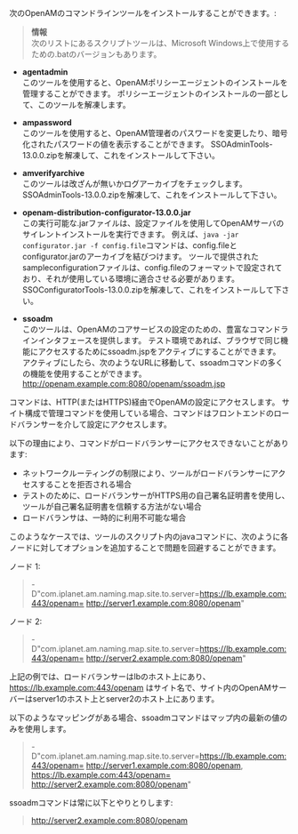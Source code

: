 次のOpenAMのコマンドラインツールをインストールすることができます。:

> **情報**  
> 次のリストにあるスクリプトツールは、Microsoft Windows上で使用するための.batのバージョンもあります。

- **agentadmin**  
 このツールを使用すると、OpenAMポリシーエージェントのインストールを管理することができます。
 ポリシーエージェントのインストールの一部として、このツールを解凍します。

- **ampassword**  
 このツールを使用すると、OpenAM管理者のパスワードを変更したり、暗号化されたパスワードの値を表示することができます。
 SSOAdminTools-13.0.0.zipを解凍して、これをインストールして下さい。
 
- **amverifyarchive**  
 このツールは改ざんが無いかログアーカイブをチェックします。
 SSOAdminTools-13.0.0.zipを解凍して、これをインストールして下さい。

- **openam-distribution-configurator-13.0.0.jar**  
 この実行可能な.jarファイルは、設定ファイルを使用してOpenAMサーバのサイレントインストールを実行できます。
例えば、`java -jar configurator.jar -f config.file`コマンドは、config.fileとconfigurator.jarのアーカイブを結びつけます。
ツールで提供されたsampleconfigurationファイルは、config.fileのフォーマットで設定されており、それが使用している環境に適合させる必要があります。
SSOConfiguratorTools-13.0.0.zipを解凍して、これをインストールして下さい。
 
- **ssoadm**  
 このツールは、OpenAMのコアサービスの設定のための、豊富なコマンドラインインタフェースを提供します。
 テスト環境であれば、ブラウザで同じ機能にアクセスするためにssoadm.jspをアクティブにすることができます。
アクティブにしたら、次のようなURLに移動して、ssoadmコマンドの多くの機能を使用することができます。
 http://openam.example.com:8080/openam/ssoadm.jsp

コマンドは、HTTP(またはHTTPS)経由でOpenAMの設定にアクセスします。
サイト構成で管理コマンドを使用している場合、コマンドはフロントエンドのロードバランサーを介して設定にアクセスします。

以下の理由により、コマンドがロードバランサーにアクセスできないことがあります:

- ネットワークルーティングの制限により、ツールがロードバランサーにアクセスすることを拒否される場合
- テストのために、ロードバランサーがHTTPS用の自己署名証明書を使用し、ツールが自己署名証明書を信頼する方法がない場合
- ロードバランサは、一時的に利用不可能な場合

このようなケースでは、ツールのスクリプト内のjavaコマンドに、次のように各ノードに対してオプションを追加することで問題を回避することができます。

ノード 1:

> -D"com.iplanet.am.naming.map.site.to.server=https://lb.example.com:443/openam=
> http://server1.example.com:8080/openam"

ノード 2:

> -D"com.iplanet.am.naming.map.site.to.server=https://lb.example.com:443/openam=
> http://server2.example.com:8080/openam"

上記の例では、ロードバランサーはlbのホスト上にあり、https://lb.example.com:443/openam はサイト名で、サイト内のOpenAMサーバーはserver1のホスト上とserver2のホスト上にあります。

以下のようなマッピングがある場合、ssoadmコマンドはマップ内の最新の値のみを使用します。

> -D"com.iplanet.am.naming.map.site.to.server=https://lb.example.com:443/openam=
> http://server1.example.com:8080/openam, https://lb.example.com:443/openam=
> http://server2.example.com:8080/openam"

ssoadmコマンドは常に以下とやりとりします:

> http://server2.example.com:8080/openam

